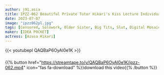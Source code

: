 ```yaml
---
author: j91.asia
title: IPZZ-062 Beautiful Private Tutor Hikari's Kiss Lecture Individual Lesson Hikari Azusa
date: 2023-07-07
image: "ipzz062pl.jpg"
tags: [Censored, Solowork, Older Sister, Big Tits, Slut, Digital Mosaic, Kiss]
maker: [IDEA POCKET]
actress: [Azusa Hikari]
---
```



{{< youtubepl QAQBaP6OyAI0e1K >}}
###

{{% button href="https://streamtape.to/v/QAQBaP6OyAI0e1K/ipzz-062.mp4" icon="fas fa-download" %}}download this video{{% /button %}}

